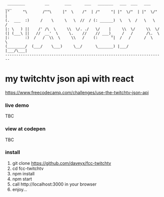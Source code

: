      ________         __       ___      ___   _______   ___  ___   ___  ___  
    |"      "\       /""\     |"  \    /"  | /"     "| |"  \/"  | |"  \/"  |
    (.  ___  :)     /    \     \   \  //  / (: ______)  \   \  /   \   \  /  
    |: \   ) ||    /' /\  \     \\  \/. ./   \/    |     \\  \/     \\  \/   
    (| (___\ ||   //  __'  \     \.    //    // ___)_    /   /      /\.  \   
    |:       :)  /   /  \\  \     \\   /    (:      "|  /   /      /  \   \  
    (________/  (___/    \___)     \__/      \_______) |___/      |___/\___|
    ------------------------------------------------------------------------

# my twitchtv json api with react
https://www.freecodecamp.com/challenges/use-the-twitchtv-json-api

### live demo
TBC

### view at codepen
TBC

### install
1. git clone https://github.com/daveyx/fcc-twitchtv
2. cd fcc-twitchtv
3. npm install
4. npm start
5. call http://localhost:3000 in your browser
6. enjoy...
